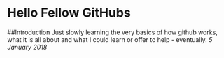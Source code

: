 # Hello Fellow GitHubs

##Introduction
Just slowly learning the very basics of how github works, what it is all about and what I could learn or offer to help - eventually.
*5 January 2018*

